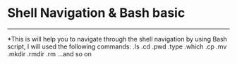 # Shell Navigation & Bash basic
_______________________________

*This is will help you to navigate through the shell navigation by using Bash script, I will used the following commands:
 .ls
 .cd
 .pwd
 .type
 .which
 .cp
 .mv
 .mkdir
 .rmdir
 .rm
 ...and so on
